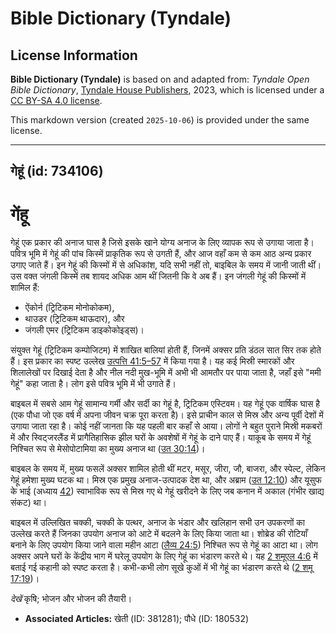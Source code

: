 # Bible Dictionary (Tyndale)

## License Information

**Bible Dictionary (Tyndale)** is based on and adapted from: _Tyndale Open Bible Dictionary_, [Tyndale House Publishers](https://tyndaleopenresources.com/), 2023, which is licensed under a [CC BY-SA 4.0 license](https://creativecommons.org/licenses/by-sa/4.0/legalcode.en).

This markdown version (created `2025-10-06`) is provided under the same license.



--------------------------------

## गेहूं (id: 734106)

गेंहू
=====

गेहूं एक प्रकार की अनाज घास है जिसे इसके खाने योग्य अनाज के लिए व्यापक रूप से उगाया जाता है। पवित्र भूमि में गेहूं की पांच किस्में प्राकृतिक रूप से उगती हैं, और आज वहाँ कम से कम आठ अन्य प्रकार उगाए जाते हैं। इन गेहूं की किस्मों में से अधिकांश, यदि सभी नहीं तो, बाइबिल के समय में जानी जाती थीं।उस वक्त जंगली किस्में तब शायद अधिक आम थीं जितनी कि वे अब हैं। इन जंगली गेहूं की किस्मों में शामिल हैं:

* ऐंकोर्न (ट्रिटिकम मोनोकोकम),
* थाउडर (ट्रिटिकम थाऊदार), और
* जंगली एमर (ट्रिटिकम डाइकोकोइड्स)।

संयुक्त गेहूं (ट्रिटिकम कम्पोजिटम) में शाखित बालियां होती हैं, जिनमें अक्सर प्रति डंठल सात सिर तक होते हैं। इस प्रकार का स्पष्ट उल्लेख [उत्पत्ति 41:5–57](https://ref.ly/Gen41:5-Gen41:57) में किया गया है। यह कई मिस्री स्मारकों और शिलालेखों पर दिखाई देता है और नील नदी मुख\-भूमि में अभी भी आमतौर पर पाया जाता है, जहाँ इसे "ममी गेहूं" कहा जाता है। लोग इसे पवित्र भूमि में भी उगाते हैं।

बाइबल में सबसे आम गेहूं सामान्य गर्मी और सर्दी का गेहूं है, ट्रिटिकम एस्टिवम। यह गेहूं एक वार्षिक घास है (एक पौधा जो एक वर्ष में अपना जीवन चक्र पूरा करता है)। इसे प्राचीन काल से मिस्र और अन्य पूर्वी देशों में उगाया जाता रहा है। कोई नहीं जानता कि यह पहली बार कहाँ से आया। लोगों ने बहुत पुराने मिस्री मकबरों में और स्विट्जरलैंड में प्रागैतिहासिक झील घरों के अवशेषों में गेहूं के दाने पाए हैं। याकूब के समय में गेहूं निश्चित रूप से मेसोपोटामिया का मुख्य अनाज था ([उत 30:14](https://ref.ly/Gen30:14))।

बाइबल के समय में, मुख्य फसलें अक्सर शामिल होती थीं मटर, मसूर, जीरा, जौ, बाजरा, और स्पेल्ट, लेकिन गेहूं हमेशा मुख्य घटक था। मिस्र एक प्रमुख अनाज\-उत्पादक देश था, और अब्राम ([उत 12:10](https://ref.ly/Gen12:10)) और यूसुफ के भाई (अध्याय [42](https://ref.ly/Gen42:1-Gen42:38)) स्वाभाविक रूप से मिस्र गए थे गेहूं खरीदने के लिए जब कनान में अकाल (गंभीर खाद्य संकट) था।

बाइबल में उल्लिखित चक्की, चक्की के पत्थर, अनाज के भंडार और खलिहान सभी उन उपकरणों का उल्लेख करते हैं जिनका उपयोग अनाज को आटे में बदलने के लिए किया जाता था। शोब्रेड की रोटियाँ बनाने के लिए उपयोग किया जाने वाला महीन आटा ([लैव्य 24:5](https://ref.ly/Lev24:5)) निश्चित रूप से गेहूं का आटा था। लोग अक्सर अपने घरों के केंद्रीय भाग में घरेलू उपयोग के लिए गेहूं का भंडारण करते थे। यह [2 शमूएल 4:6](https://ref.ly/2Sam4:6) में बताई गई कहानी को स्पष्ट करता है। कभी\-कभी लोग सूखे कुओं में भी गेहूं का भंडारण करते थे ([2 शमू 17:19](https://ref.ly/2Sam17:19))।

*देखें* कृषि; भोजन और भोजन की तैयारी। 

* **Associated Articles:** खेती (ID: 381281); पौधे (ID: 180532)

